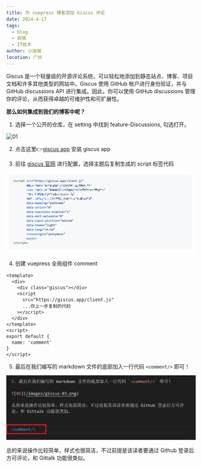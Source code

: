 ```yaml
---
title: 为 vuepress 博客添加 Giscus 评论
date: 2024-4-17
tags: 
  - blog
  - 前端
  - IT技术
author: 小皮咖
location: 广州  
---
```


Giscus 是一个轻量级的开源评论系统，可以轻松地添加到静态站点、博客、项目文档和许多其他类型的网站中。Giscus 使用 GitHub 帐户进行身份验证，并与 GitHub discussions API 进行集成。因此，你可以使用 GitHub discussions 管理你的评论，从而获得卓越的可维护性和可扩展性。

<!-- more -->

**那么如何集成到我们的博客中呢？**

1. 选择一个公开的仓库，在 setting 中找到 feature-Discussions, 勾选打开。

![01](/images/giscus-01.png)

2. 点击这里👉[giscus app](https://github.com/apps/giscus) 安装 giscus app

3. 前往 [giscus 官网](https://giscus.app/zh-CN) 进行配置，选择主题后复制生成的 script 标签代码

![01](/images/giscus-02.png)

4. 创建 vuepress 全局组件 comment

```vue
<template>
  <div>
    <div class="giscus"></div>
    <script
      src="https://giscus.app/client.js"
      ...你上一步复制的代码
    ></script>
  </div>
</template>
<script>
export default {
  name: 'comment'
}
</script>
```
5. 最后在我们编写的 markdown 文件的底部加入一行代码 `<comment/>` 即可！

![01](/images/giscus-03.png)

总的来说操作比较简单，样式也很简洁，不过前提是该读者要通过 Github 登录后方可评论，和 Gittalk 功能很类似。


<comment/>